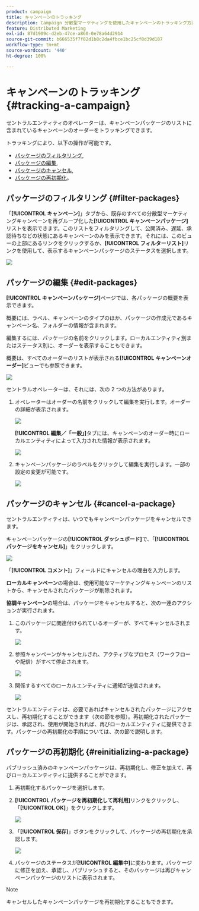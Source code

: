 ```yaml
---
product: campaign
title: キャンペーンのトラッキング
description: Campaign 分散型マーケティングを使用したキャンペーンのトラッキング方法を説明します
feature: Distributed Marketing
exl-id: 87d1909c-d2eb-47ce-a860-0e78a64d2914
source-git-commit: b666535f7f82d1b8c2da4fbce1bc25cf8d39d187
workflow-type: tm+mt
source-wordcount: '440'
ht-degree: 100%

---
```


# キャンペーンのトラッキング{#tracking-a-campaign}



セントラルエンティティのオペレーターは、キャンペーンパッケージのリストに含まれているキャンペーンのオーダーをトラッキングできます。

トラッキングにより、以下の操作が可能です。

* [パッケージのフィルタリング](#filter-packages),
* [パッケージの編集](#edit-packages),
* [パッケージのキャンセル](#cancel-a-package),
* [パッケージの再初期化](#reinitializing-a-package)。

## パッケージのフィルタリング {#filter-packages}

「**[!UICONTROL キャンペーン]**」タブから、既存のすべての分散型マーケティングキャンペーンを再グループ化した&#x200B;**[!UICONTROL キャンペーンパッケージ]**&#x200B;リストを表示できます。このリストをフィルタリングして、公開済み、遅延、承認待ちなどの状態にあるキャンペーンのみを表示できます。それには、このビューの上部にあるリンクをクリックするか、**[!UICONTROL フィルターリスト]**&#x200B;リンクを使用して、表示するキャンペーンパッケージのステータスを選択します。

![](assets/mkg_dist_catalog_filter.png)

## パッケージの編集 {#edit-packages}

**[!UICONTROL キャンペーンパッケージ]**&#x200B;ページでは、各パッケージの概要を表示できます。

概要には、ラベル、キャンペーンのタイプのほか、パッケージの作成元であるキャンペーン名、フォルダーの情報が含まれます。

編集するには、パッケージの名前をクリックします。ローカルエンティティ別またはステータス別に、オーダーを表示することもできます。

概要は、すべてのオーダーのリストが表示される&#x200B;**[!UICONTROL キャンペーンオーダー]**&#x200B;ビューでも参照できます。

![](assets/mkg_dist_catalog_op_command_details.png)

セントラルオペレーターは、それには、次の 2 つの方法があります。

1. オペレーターはオーダーの名前をクリックして編集を実行します。オーダーの詳細が表示されます。

   ![](assets/mkg_dist_catalog_op_command_edit1.png)

   **[!UICONTROL 編集／「一般」]**&#x200B;タブには、キャンペーンのオーダー時にローカルエンティティによって入力された情報が表示されます。

   ![](assets/mkg_dist_catalog_op_command_edit1a.png)

1. キャンペーンパッケージのラベルをクリックして編集を実行します。一部の設定の変更が可能です。

   ![](assets/mkg_dist_catalog_op_command_edit2.png)

## パッケージのキャンセル {#cancel-a-package}

セントラルエンティティは、いつでもキャンペーンパッケージをキャンセルできます。

キャンペーンパッケージの&#x200B;**[!UICONTROL ダッシュボード]**&#x200B;で、「**[!UICONTROL パッケージをキャンセル]**」をクリックします。

![](assets/mkg_dist_cancel_op_from_dashboard.png)

「**[!UICONTROL コメント]**」フィールドにキャンセルの理由を入力します。

**ローカルキャンペーン**&#x200B;の場合は、使用可能なマーケティングキャンペーンのリストから、キャンセルされたパッケージが削除されます。

**協調キャンペーン**&#x200B;の場合は、パッケージをキャンセルすると、次の一連のアクションが実行されます。

1. このパッケージに関連付けられているオーダーが、すべてキャンセルされます。

   ![](assets/mkg_dist_mutual_op_cancelled.png)

1. 参照キャンペーンがキャンセルされ、アクティブなプロセス（ワークフローや配信）がすべて停止されます。

   ![](assets/mkg_dist_mutual_op_cancelled1.png)

1. 関係するすべてのローカルエンティティに通知が送信されます。

   ![](assets/mkg_dist_mutual_op_cancelled2.png)

セントラルエンティティは、必要であればキャンセルされたパッケージにアクセスし、再初期化することができます（次の節を参照）。再初期化されたパッケージは、承認され、使用が開始されれば、再びローカルエンティティに提供できます。パッケージの再初期化の手順については、次の節で説明します。

## パッケージの再初期化 {#reinitializing-a-package}

パブリッシュ済みのキャンペーンパッケージは、再初期化し、修正を加えて、再びローカルエンティティに提供することができます。

1. 再初期化するパッケージを選択します。
1. **[!UICONTROL パッケージを再初期化して再利用]**&#x200B;リンクをクリックし、「**[!UICONTROL OK]**」をクリックします。

   ![](assets/mkg_dist_mutual_op_reinit.png)

1. 「**[!UICONTROL 保存]**」ボタンをクリックして、パッケージの再初期化を承認します。

   ![](assets/mkg_dist_mutual_op_reinit2.png)

1. パッケージのステータスが&#x200B;**[!UICONTROL 編集中]**&#x200B;に変わります。パッケージに修正を加え、承認し、パブリッシュすると、そのパッケージは再びキャンペーンパッケージのリストに表示されます。

>[!NOTE]
>
>キャンセルしたキャンペーンパッケージを再初期化することもできます。
